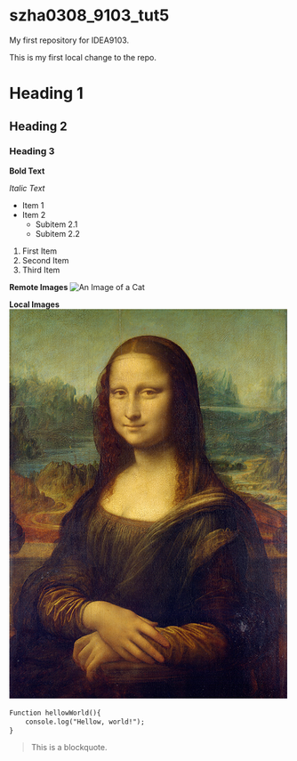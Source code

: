 # szha0308_9103_tut5
My first repository for IDEA9103.

This is my first local change to the repo.

# Heading 1
## Heading 2
### Heading 3

**Bold Text**

*Italic Text*

- Item 1
- Item 2
    - Subitem 2.1
    - Subitem 2.2

1. First Item
2. Second Item
3. Third Item

**Remote Images**
![An Image of a Cat](https://placekitten.com/200/300)

**Local Images**
![An Image of the Mona Lisa](READMEimage/Mona_Lisa_by_Leonardo_da_Vinci_500_x_700%20(1).jpg)

```
Function hellowWorld(){
    console.log("Hellow, world!");
}
```

> This is a blockquote.